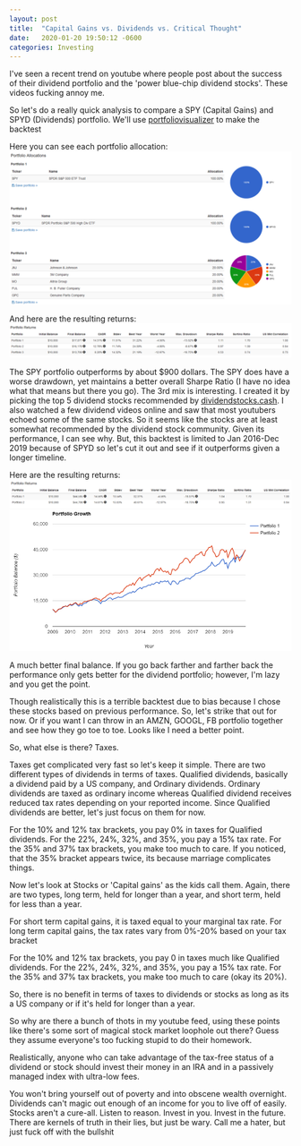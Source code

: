 ```yaml
---
layout: post
title:  "Capital Gains vs. Dividends vs. Critical Thought"
date:   2020-01-20 19:50:12 -0600
categories: Investing
---
```


I've seen a recent trend on youtube where people post about the success of their dividend portfolio and the 'power blue-chip dividend stocks'. These videos fucking annoy me.

So let's do a really quick analysis to compare a SPY (Capital Gains) and SPYD (Dividends) portfolio. We'll use [portfoliovisualizer](https://www.portfoliovisualizer.com/backtest-portfolio) to make the backtest

Here you can see each portfolio allocation:
![Asset Allocations](/assets/img/allocation_1.png)

And here are the resulting returns:
![Asset Returns](/assets/img/stock_dividend_returns_1.png)

The SPY portfolio outperforms by about $900 dollars. The SPY does have a worse drawdown, yet maintains a better overall Sharpe Ratio (I have no idea what that means but there you go). The 3rd mix is interesting. I created it by picking the top 5 dividend stocks recommended by [dividendstocks.cash](https://dividendstocks.cash/dividend-screener). I also watched a few dividend videos online and saw that most youtubers echoed some of the same stocks. So it seems like the stocks are at least somewhat recommended by the dividend stock community. Given its performance, I can see why. But, this backtest is limited to Jan 2016-Dec 2019 because of SPYD so let's cut it out and see if it outperforms given a longer timeline. 

Here are the resulting returns:
![Asset Returns](/assets/img/stock_dividend_returns_2.png)
![Asset Returns](/assets/img/stock_dividend_returns_graph.png)

A much better final balance. If you go back farther and farther back the performance only gets better for the dividend portfolio; however, I'm lazy and you get the point. 

Though realistically this is a terrible backtest due to bias because I chose these stocks based on previous performance. So, let's strike that out for now. Or if you want I can throw in an AMZN, GOOGL, FB portfolio together and see how they go toe to toe. Looks like I need a better point. 

So, what else is there? Taxes. 

Taxes get complicated very fast so let's keep it simple. There are two different types of dividends in terms of taxes. Qualified dividends, basically a dividend paid by a US company, and Ordinary dividends. Ordinary dividends are taxed as ordinary income whereas Qualified dividend receives reduced tax rates depending on your reported income. Since Qualified dividends are better, let's just focus on them for now.

For the 10% and 12% tax brackets, you pay 0% in taxes for Qualified dividends.
For the 22%, 24%, 32%, and 35%, you pay a 15% tax rate.
For the 35% and 37% tax brackets, you make too much to care. If you noticed, that the 35% bracket appears twice, its because marriage complicates things.

Now let's look at Stocks or 'Capital gains' as the kids call them. Again, there are two types, long term, held for longer than a year, and short term, held for less than a year.

For short term capital gains, it is taxed equal to your marginal tax rate.
For long term capital gains, the tax rates vary from 0%-20% based on your tax bracket

For the 10% and 12% tax brackets, you pay 0 in taxes much like Qualified dividends.
For the 22%, 24%, 32%, and 35%, you pay a 15% tax rate.
For the 35% and 37% tax brackets, you make too much to care (okay its 20%).

So, there is no benefit in terms of taxes to dividends or stocks as long as its a US company or if it's held for longer than a year.

So why are there a bunch of thots in my youtube feed, using these points like there's some sort of magical stock market loophole out there? Guess they assume everyone's too fucking stupid to do their homework.

Realistically, anyone who can take advantage of the tax-free status of a dividend or stock should invest their money in an IRA and in a passively managed index with ultra-low fees. 

You won't bring yourself out of poverty and into obscene wealth overnight. Dividends can't magic out enough of an income for you to live off of easily. Stocks aren't a cure-all. Listen to reason. Invest in you. Invest in the future. There are kernels of truth in their lies, but just be wary. Call me a hater, but just fuck off with the bullshit
